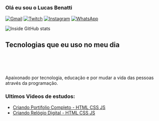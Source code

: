 ### Olá eu sou o Lucas Benatti 

[![Gmail](https://img.shields.io/badge/Gmail-D14836?style=for-the-badge&logo=gmail&logoColor=white)](https//www.gmail.com)
[![Twitch](https://img.shields.io/badge/Twitch-9146FF?style=for-the-badge&logo=twitch&logoColor=white)](https//www.twitch.tv/benatti_sktv)
[![Instagram](https://img.shields.io/badge/Instagram-E4405F?style=for-the-badge&logo=instagram&logoColor=white)](https//www.instagram.com/benatti_sktv)
[![WhatsApp](https://img.shields.io/badge/WhatsApp-25D366?style=for-the-badge&logo=whatsapp&logoColor=white)](https://wa.link/i1lo9b)


![Inside GitHub stats](https://github-readme-stats.vercel.app/api?username=InsideDevJunior&show_icons=true&theme=dracula)

## Tecnologias que eu uso no meu dia

<div style="display: inline_block"><br/>
<img align="center" src="https://img.shields.io/badge/HTML5-E34F26?style=for-the-badge&logo=html5&logoColor=white" alt="">
<img align="center" src="https://img.shields.io/badge/CSS3-1572B6?style=for-the-badge&logo=css3&logoColor=white" alt="">
<img align="center" src="https://img.shields.io/badge/JavaScript-323330?style=for-the-badge&logo=javascript&logoColor=F7DF1E" alt="">
</div><br/>

Apaixonado por tecnologia, educação e por mudar a vida das pessoas através da programação.

### Ultimos Videos de estudos:

- [Criando Portifolio Completo - HTML CSS JS ](https://www.youtube.com/watch?v=bu4YaTeVVg8&t=773s   )<br/>
- [Criando Relógio Digital - HTML CSS JS](https://www.youtube.com/watch?v=GK0ok3ZCXwM)<br/>






